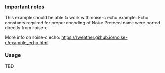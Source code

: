 ### Important notes

This example should be able to work with noise-c echo example.
Echo constants required for proper encoding of Noise Protocol name were ported directly from noise-c.

More info on noise-c echo: https://rweather.github.io/noise-c/example_echo.html 

### Usage
TBD